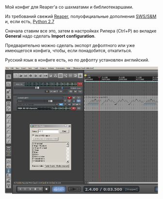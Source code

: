 
Мой конфиг для Reaper'а со шахматами и библиотекаршами.

Из требований свежий [Reaper](http://reaper.fm/), полуофициальные дополнения [SWS/S&M ](http://www.standingwaterstudios.com/reaper) и, если есть, [Python 2.7](https://chocolatey.org/packages/python2)

Сначала ставим все это, затем в настройках Рипера (Ctrl+P) во вкладке **General** надо сделать **Import configuration**.

Предварительно можно сделать экспорт дефолтного или уже имеющегося конфига, чтобы, если понадобится, откатиться.

Русский язык в конфиге есть, но по дефолту установлен английский.

![](Reaper.png)
